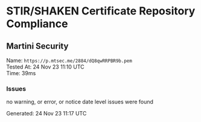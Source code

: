 # STIR/SHAKEN Certificate Repository Compliance

## Martini Security

Name: `https://p.mtsec.me/2884/dQ8qwRRPBR9b.pem`\
Tested At: 24 Nov 23 11:10 UTC\
Time: 39ms

### Issues

no warning, or error, or notice date level issues were found

Generated: 24 Nov 23 11:17 UTC